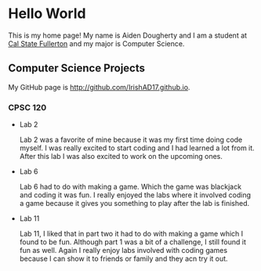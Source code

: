 # Hello World

This is my home page! My name is Aiden Dougherty and I am a student at [Cal State Fullerton](http://www.fullerton.edu/) and my major is Computer Science.

## Computer Science Projects

My GitHub page is http://github.com/IrishAD17.github.io.

### CPSC 120

* Lab 2

    Lab 2 was a favorite of mine because it was my first time doing code myself. I was really excited to start coding and I had learned a lot from it. After this lab I was also excited to work on the upcoming ones.

* Lab 6

    Lab 6 had to do with making a game. Which the game was blackjack and coding it was fun. I really enjoyed the labs where it involved coding a game because it gives you something to play after the lab is finished.

* Lab 11

    Lab 11, I liked that in part two it had to do with making a game which I found to be fun. Although part 1 was a bit of a challenge, I still found it fun as well. Again I really enjoy labs involved with coding games because I can show it to friends or family and they acn try it out.
